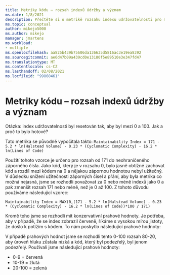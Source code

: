 ```yaml
---
title: Metriky kódu – rozsah indexů údržby a význam
ms.date: 1/8/2021
description: Přečtěte si o metrikě rozsahu indexu udržovatelnosti pro metriky kódu v aplikaci Visual Studio.
ms.topic: conceptual
author: mikejo5000
ms.author: mikejo
manager: jmartens
ms.workload:
- multiple
ms.openlocfilehash: aa825b439b75606da136635d5816ac3e19ea8392
ms.sourcegitcommit: ae6d47b09a439cd0e13180f5e89510e3e347fd47
ms.translationtype: MT
ms.contentlocale: cs-CZ
ms.lasthandoff: 02/08/2021
ms.locfileid: "99860461"
---
```

# <a name="code-metrics---maintainability-index-range-and-meaning"></a>Metriky kódu – rozsah indexů údržby a význam

Otázka: index udržovatelnosti byl resetován tak, aby byl mezi 0 a 100. Jak a proč to bylo hotové?

Tato metrika se původně vypočítala takto: `Maintainability Index = 171 - 5.2 * ln(Halstead Volume) - 0.23 * (Cyclomatic Complexity) - 16.2 * ln(Lines of Code)`

Použití tohoto vzorce je určeno pro rozsah od 171 do neohraničeného záporného čísla.  Jako kód, který je v rozsahu 0, bylo jasně obtížné zachovat kód a rozdíl mezi kódem na 0 a nějakou zápornou hodnotou nebyl užitečný.  V důsledku snížení užitečnosti záporných čísel a přání, aby byla metrika co možná nejasná, jsme se rozhodli považovat za 0 nebo méně indexů jako 0 a pak zmenšit rozsah 171 nebo méně, než je 0 až 100. Z tohoto důvodu používáme následující vzorec:

   `Maintainability Index = MAX(0,(171 - 5.2 * ln(Halstead Volume) - 0.23 * (Cyclomatic Complexity) - 16.2 * ln(Lines of Code))*100 / 171)`

Kromě toho jsme se rozhodli mít konzervativní prahové hodnoty.  Je potřeba, aby v případě, že se index zobrazil červeně, říkáme s vysokou mírou jistoty, že došlo k potížím s kódem.  To nám poskytlo následující prahové hodnoty:

V případě prahových hodnot jsme se rozhodli tento 0-100 rozsah 80-20, aby úroveň hluku zůstala nízká a kód, který byl podezřelý, byl jenom podezřelý. Používali jsme následující prahové hodnoty:

- 0-9 = červená
- 10-19 = žlutá
- 20-100 = zelená
